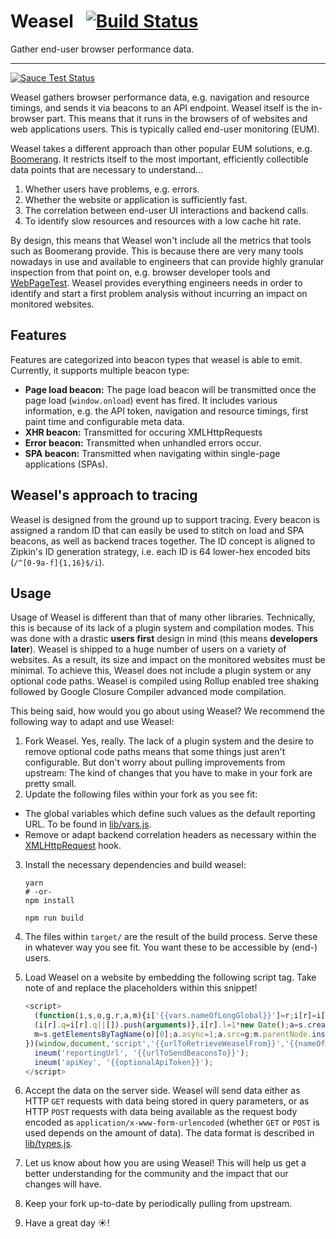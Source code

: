 # Weasel &nbsp; [![Build Status](https://travis-ci.org/instana/weasel.svg?branch=master)](https://travis-ci.org/instana/weasel)

Gather end-user browser performance data.

---

[![Sauce Test Status](https://saucelabs.com/browser-matrix/instanaweasel.svg)](https://saucelabs.com/u/instanaweasel)

Weasel gathers browser performance data, e.g. navigation and resource timings, and sends it via beacons to an API endpoint. Weasel itself is the in-browser part. This means that it runs in the browsers of of websites and web applications users. This is typically called end-user monitoring (EUM).

Weasel takes a different approach than other popular EUM solutions, e.g. [Boomerang](https://github.com/soasta/boomerang). It restricts itself to the most important, efficiently collectible data points that are necessary to understand…

 1. Whether users have problems, e.g. errors.
 2. Whether the website or application is sufficiently fast.
 3. The correlation between end-user UI interactions and backend calls.
 4. To identify slow resources and resources with a low cache hit rate.

By design, this means that Weasel won't include all the metrics that tools such as Boomerang provide. This is because there are very many tools nowadays in use and available to engineers that can provide highly granular inspection from that point on, e.g. browser developer tools and [WebPageTest](https://www.webpagetest.org/). Weasel provides everything engineers needs in order to identify and start a first problem analysis without incurring an impact on monitored websites.

## Features
Features are categorized into beacon types that weasel is able to emit. Currently, it supports multiple beacon type:

 - **Page load beacon:** The page load beacon will be transmitted once the page load (`window.onload`) event has fired. It includes various information, e.g. the API token, navigation and resource timings, first paint time and configurable meta data.
 - **XHR beacon:** Transmitted for occuring XMLHttpRequests
 - **Error beacon:** Transmitted when unhandled errors occur.
 - **SPA beacon:** Transmitted when navigating within single-page applications (SPAs).

## Weasel's approach to tracing
Weasel is designed from the ground up to support tracing. Every beacon is assigned a random ID that can easily be used to stitch on load and SPA beacons, as well as backend traces together. The ID concept is aligned to Zipkin's ID generation strategy, i.e. each ID is 64 lower-hex encoded bits (`/^[0-9a-f]{1,16}$/i`).


## Usage
Usage of Weasel is different than that of many other libraries. Technically, this is because of its lack of a plugin system and compilation modes. This was done with a drastic **users first** design in mind (this means **developers later**). Weasel is shipped to a huge number of users on a variety of websites. As a result, its size and impact on the monitored websites must be minimal. To achieve this, Weasel does not include a plugin system or any optional code paths. Weasel is compiled using Rollup enabled tree shaking followed by Google Closure Compiler advanced mode compilation.

This being said, how would you go about using Weasel? We recommend the following way to adapt and use Weasel:

 1. Fork Weasel. Yes, really. The lack of a plugin system and the desire to remove optional code paths means that some things just aren't configurable. But don't worry about pulling improvements from upstream: The kind of changes that you have to make in your fork are pretty small.
 2. Update the following files within your fork as you see fit:
  - The global variables which define such values as the default reporting URL. To be found in [lib/vars.js](https://github.com/instana/weasel/blob/master/lib/vars.js).
  - Remove or adapt backend correlation headers as necessary within the [XMLHttpRequest](https://github.com/instana/weasel/blob/master/lib/hooks/XMLHttpRequest.js#L184-L186) hook.
 3. Install the necessary dependencies and build weasel:

    ```
    yarn
    # -or-
    npm install

    npm run build
    ```

 4. The files within `target/` are the result of the build process. Serve these in whatever way you see fit. You want these to be accessible by (end-) users.
 5. Load Weasel on a website by embedding the following script tag. Take note of and replace the placeholders within this snippet!

    ```javascript
    <script>
      (function(i,s,o,g,r,a,m){i['{{vars.nameOfLongGlobal}}']=r;i[r]=i[r]||function(){
      (i[r].q=i[r].q||[]).push(arguments)},i[r].l=1*new Date();a=s.createElement(o),
      m=s.getElementsByTagName(o)[0];a.async=1;a.src=g;m.parentNode.insertBefore(a,m)
    })(window,document,'script','{{urlToRetrieveWeaselFrom}}','{{nameOfShortGlobal}}');
      ineum('reportingUrl', '{{urlToSendBeaconsTo}}');
      ineum('apiKey', '{{optionalApiToken}}');
    </script>
    ```

 6. Accept the data on the server side. Weasel will send data either as HTTP `GET` requests with data being stored in query parameters, or as HTTP `POST` requests with data being available as the request body encoded as `application/x-www-form-urlencoded` (whether `GET` or `POST` is used depends on the amount of data). The data format is described in [lib/types.js](https://github.com/instana/weasel/blob/master/lib/types.js).
 7. Let us know about how you are using Weasel! This will help us get a better understanding for the community and the impact that our changes will have.
 8. Keep your fork up-to-date by periodically pulling from upstream.
 9. Have a great day ☀️!
